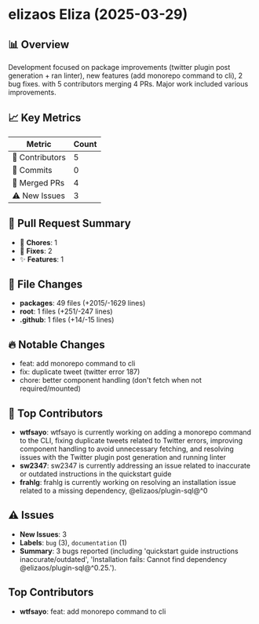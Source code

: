 # elizaos Eliza (2025-03-29)
    
## 📊 Overview
Development focused on package improvements (twitter plugin post generation + ran linter), new features (add monorepo command to cli), 2 bug fixes. with 5 contributors merging 4 PRs. Major work included various improvements.

## 📈 Key Metrics
| Metric | Count |
|---------|--------|
| 👥 Contributors | 5 |
| 📝 Commits | 0 |
| 🔄 Merged PRs | 4 |
| ⚠️ New Issues | 3 |

## 🔄 Pull Request Summary
- 🧹 **Chores**: 1
- 🐛 **Fixes**: 2
- ✨ **Features**: 1

## 📁 File Changes
- **packages**: 49 files (+2015/-1629 lines)
- **root**: 1 files (+251/-247 lines)
- **.github**: 1 files (+14/-15 lines)

## 🔥 Notable Changes
- feat: add monorepo command to cli
- fix: duplicate tweet (twitter error 187)
- chore: better component handling (don't fetch when not required/mounted)

## 👥 Top Contributors
- **wtfsayo**: wtfsayo is currently working on adding a monorepo command to the CLI, fixing duplicate tweets related to Twitter errors, improving component handling to avoid unnecessary fetching, and resolving issues with the Twitter plugin post generation and running linter
- **sw2347**: sw2347 is currently addressing an issue related to inaccurate or outdated instructions in the quickstart guide
- **frahlg**: frahlg is currently working on resolving an installation issue related to a missing dependency, @elizaos/plugin-sql@^0

## ⚠️ Issues
- **New Issues**: 3
- **Labels**: `bug` (3), `documentation` (1)
- **Summary**: 3 bugs reported (including 'quickstart guide instructions inaccurate/outdated', 'Installation fails: Cannot find dependency @elizaos/plugin-sql@^0.25.').

## Top Contributors
- **wtfsayo**: feat: add monorepo command to cli